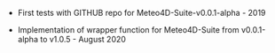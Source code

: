 - First tests with GITHUB repo for Meteo4D-Suite-v0.0.1-alpha - 2019

- Implementation of wrapper function for Meteo4D-Suite from v0.0.1-alpha to v1.0.5 - August 2020
